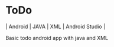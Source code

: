 # ToDo

|  Android |  JAVA  |  XML   | Android Studio |


Basic todo android app with java and XML

